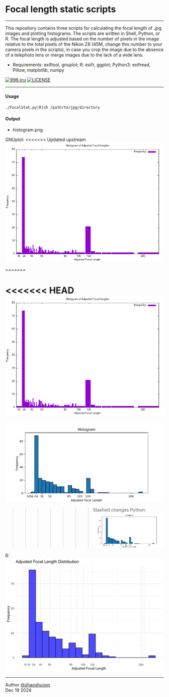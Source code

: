 # Focal length static scripts

-----
This repository contains three scripts for calculating the focal length of .jpg images and plotting histograms. The scripts are written in Shell, Python, or R. The focal length is adjusted based on the number of pixels in the image relative to the total pixels of the Nikon Z8 (45M, change this number to your camera pixels in the scripts), in case you crop the image due to the absence of a telephoto lens or merge images due to the lack of a wide lens.

 * Requirements:
   exiftool, gnuplot; R: exifr, ggplot; Python3: exifread, Pillow, matplotlib, numpy

[![996.icu](https://img.shields.io/badge/link-996.icu-red.svg)](https://996.icu) [![LICENSE](https://img.shields.io/badge/license-Anti%20996-blue.svg)](https://github.com/996icu/996.ICU/blob/master/LICENSE)

----

#### Usage

```
./FocalStat.py|R|sh /path/to/jpg/directory
```

#### Output

- histogram.png

GNUplot:
<<<<<<< Updated upstream
![GNUplot](https://raw.githubusercontent.com/zhaoshuoxp/FocalStat/refs/heads/main/gnuplot.png)

=======

<<<<<<< HEAD
![GNUplot](https://raw.githubusercontent.com/zhaoshuoxp/FocalStat/refs/heads/main/gnuplot.png?token=GHSAT0AAAAAACLAHG3EKNXP2MQ32MJPF3C4Z3EORWQ)
=======
![GNUplot](https://raw.githubusercontent.com/zhaoshuoxp/FocalStat/refs/heads/main/Python.png?token=GHSAT0AAAAAACLAHG3FK22UBDWTSQ7SYF56Z3EOQEA)
>>>>>>> Stashed changes
Python:
![python](https://raw.githubusercontent.com/zhaoshuoxp/FocalStat/refs/heads/main/Python.png)

R:
![python](https://raw.githubusercontent.com/zhaoshuoxp/FocalStat/refs/heads/main/R.png)


------

Author [@zhaoshuoxp](https://github.com/zhaoshuoxp)  
Dec 19 2024  

